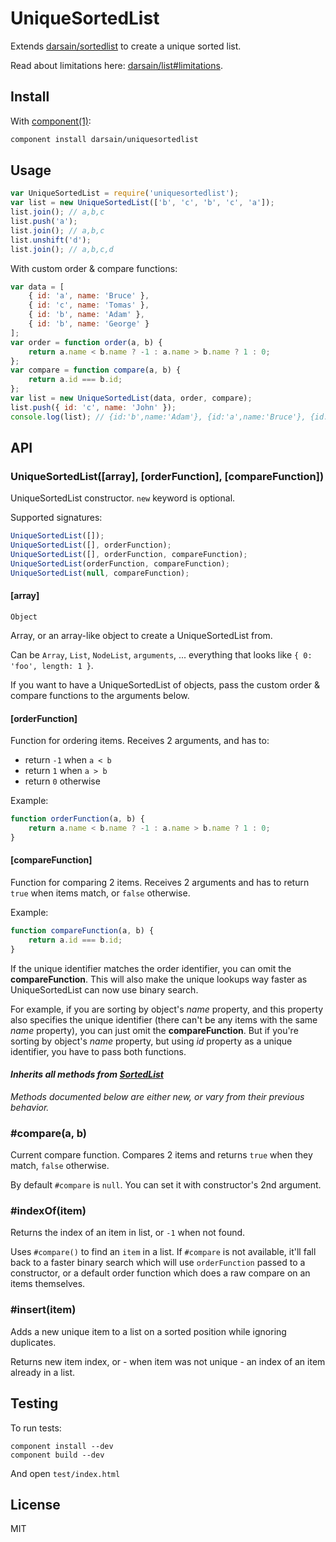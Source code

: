 # UniqueSortedList

Extends [darsain/sortedlist](https://github.com/darsain/sortedlist) to create a unique sorted list.

Read about limitations here: [darsain/list#limitations](https://github.com/darsain/list#limitations).

## Install

With [component(1)](https://github.com/component/component):

```bash
component install darsain/uniquesortedlist
```

## Usage

```js
var UniqueSortedList = require('uniquesortedlist');
var list = new UniqueSortedList(['b', 'c', 'b', 'c', 'a']);
list.join(); // a,b,c
list.push('a');
list.join(); // a,b,c
list.unshift('d');
list.join(); // a,b,c,d
```

With custom order & compare functions:

```js
var data = [
	{ id: 'a', name: 'Bruce' },
	{ id: 'c', name: 'Tomas' },
	{ id: 'b', name: 'Adam' },
	{ id: 'b', name: 'George' }
];
var order = function order(a, b) {
	return a.name < b.name ? -1 : a.name > b.name ? 1 : 0;
};
var compare = function compare(a, b) {
	return a.id === b.id;
};
var list = new UniqueSortedList(data, order, compare);
list.push({ id: 'c', name: 'John' });
console.log(list); // {id:'b',name:'Adam'}, {id:'a',name:'Bruce'}, {id:'c',name:'Tomas'}
```

## API

### UniqueSortedList([array], [orderFunction], [compareFunction])

UniqueSortedList constructor. `new` keyword is optional.

Supported signatures:

```js
UniqueSortedList([]);
UniqueSortedList([], orderFunction);
UniqueSortedList([], orderFunction, compareFunction);
UniqueSortedList(orderFunction, compareFunction);
UniqueSortedList(null, compareFunction);
```

#### [array]

`Object`

Array, or an array-like object to create a UniqueSortedList from.

Can be `Array`, `List`, `NodeList`, `arguments`, ... everything that looks like `{ 0: 'foo', length: 1 }`.

If you want to have a UniqueSortedList of objects, pass the custom order & compare functions to the arguments below.

#### [orderFunction]

Function for ordering items. Receives 2 arguments, and has to:

- return `-1` when `a < b`
- return `1` when `a > b`
- return `0` otherwise

Example:

```js
function orderFunction(a, b) {
	return a.name < b.name ? -1 : a.name > b.name ? 1 : 0;
}
```

#### [compareFunction]

Function for comparing 2 items. Receives 2 arguments and has to return `true` when items match, or `false` otherwise.

Example:

```js
function compareFunction(a, b) {
	return a.id === b.id;
}
```

If the unique identifier matches the order identifier, you can omit the **compareFunction**. This will also make the unique lookups way faster as UniqueSortedList can now use binary search.

For example, if you are sorting by object's *name* property, and this property also specifies the unique identifier (there can't be any items with the same *name* property), you can just omit the **compareFunction**. But if you're sorting by object's *name* property, but using *id* property as a unique identifier, you have to pass both functions.

#### *Inherits all methods from [SortedList](https://github.com/darsain/sortedlist#api)*

*Methods documented below are either new, or vary from their previous behavior.*

### #compare(a, b)

Current compare function. Compares 2 items and returns `true` when they match, `false` otherwise.

By default `#compare` is `null`. You can set it with constructor's 2nd argument.

### #indexOf(item)

Returns the index of an item in list, or `-1` when not found.

Uses `#compare()` to find an `item` in a list. If `#compare` is not available, it'll fall back to a faster binary search which will use `orderFunction` passed to a constructor, or a default order function which does a raw compare on an items themselves.

### #insert(item)

Adds a new unique item to a list on a sorted position while ignoring duplicates.

Returns new item index, or - when item was not unique - an index of an item already in a list.

## Testing

To run tests:

```
component install --dev
component build --dev
```

And open `test/index.html`

## License

MIT